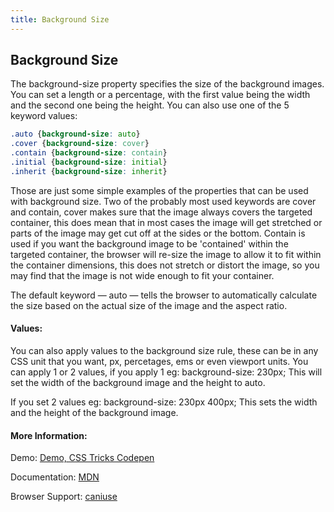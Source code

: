```yaml
---
title: Background Size
---
```

## Background Size

The background-size property specifies the size of the background images. You can set a length or a percentage, with the first value being the width and the second one being the height. You can also use one of the 5 keyword values:

```css
.auto {background-size: auto}
.cover {background-size: cover}
.contain {background-size: contain}
.initial {background-size: initial}
.inherit {background-size: inherit}
```
Those are just some simple examples of the properties that can be used with background size. Two of the probably most used keywords are cover and contain, cover makes sure that the image always covers the targeted container, this does mean that in most cases the image will get stretched or parts of the image may get cut off at the sides or the bottom. Contain is used if you want the background image to be 'contained' within the targeted container, the browser will re-size the image to allow it to fit within the container dimensions, this does not stretch or distort the image, so you may find that the image is not wide enough to fit your container.

The default keyword — auto — tells the browser to automatically calculate the size based on the actual size of the image and the aspect ratio.

#### Values:

You can also apply values to the background size rule, these can be in any CSS unit that you want, px, percetages, ems or even viewport units. You can apply 1 or 2 values, if you apply 1 eg: background-size: 230px; This will set the width of the background image and the height to auto. 

If you set 2 values eg: background-size: 230px 400px; This sets the width and the height of the background image.

#### More Information:

Demo: <a href="https://codepen.io/team/css-tricks/pen/NPMgem" target="_blank" rel="nofollow">Demo, CSS Tricks Codepen</a>

Documentation: <a href='https://developer.mozilla.org/en-US/docs/Web/CSS/background-size' target='_blank' rel='nofollow'>MDN</a>

Browser Support: <a href='http://caniuse.com/#search=background-size' target='_blank' rel='nofollow'>caniuse</a>
